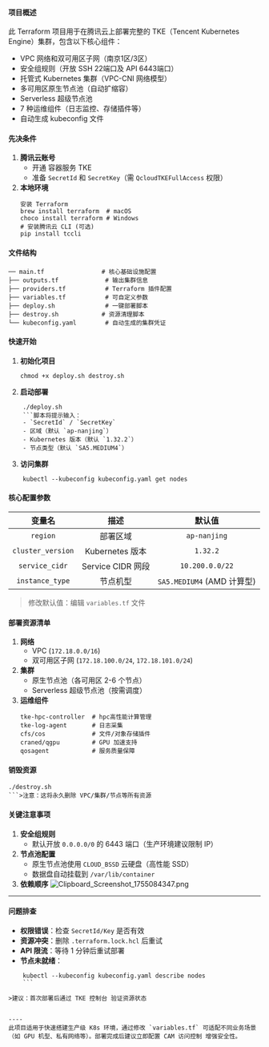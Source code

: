 #### 项目概述

此 Terraform 项目用于在腾讯云上部署完整的 TKE（Tencent Kubernetes Engine）集群，包含以下核心组件：
- VPC 网络和双可用区子网（南京1区/3区）
- 安全组规则（开放 SSH 22端口及 API 6443端口）
- 托管式 Kubernetes 集群（VPC-CNI 网络模型）
- 多可用区原生节点池（自动扩缩容）
- Serverless 超级节点池
- 7 种运维组件（日志监控、存储插件等）
- 自动生成 kubeconfig 文件


#### 先决条件

1. ​**腾讯云账号**​
	- 开通 容器服务 TKE
	- 准备 `SecretId` 和 `SecretKey`（需 `QcloudTKEFullAccess` 权限）
2. ​**本地环境**​
	```
	安装 Terraform
	brew install terraform  # macOS
	choco install terraform # Windows
	# 安装腾讯云 CLI (可选)
	pip install tccli
	```


#### 文件结构

```
── main.tf                # 核心基础设施配置
├── outputs.tf             # 输出集群信息
├── providers.tf           # Terraform 插件配置
├── variables.tf           # 可自定义参数
├── deploy.sh              # 一键部署脚本
├── destroy.sh            # 资源清理脚本
└── kubeconfig.yaml        # 自动生成的集群凭证
```

#### 快速开始

1. ​**初始化项目**​
	```
	chmod +x deploy.sh destroy.sh
	```
2. ​**启动部署**​

```
	./deploy.sh
	```脚本将提示输入：
	- `SecretId` / `SecretKey`
	- 区域（默认 `ap-nanjing`）
	- Kubernetes 版本（默认 `1.32.2`）
	- 节点类型（默认 `SA5.MEDIUM4`）
```

3. ​**访问集群**​

```
	kubectl --kubeconfig kubeconfig.yaml get nodes
```


#### 核心配置参数


|变量名|描述|默认值|
|:-:|:-:|:-:|
|`region`|部署区域|`ap-nanjing`|
|`cluster_version`|Kubernetes 版本|`1.32.2`|
|`service_cidr`|Service CIDR 网段|`10.200.0.0/22`|
|`instance_type`|节点机型|`SA5.MEDIUM4` (AMD 计算型)|
>修改默认值：编辑 `variables.tf` 文件


#### 部署资源清单

1. ​**网络**​
	- VPC (`172.18.0.0/16`)
	- 双可用区子网 (`172.18.100.0/24`, `172.18.101.0/24`)
2. ​**集群**​
	- 原生节点池（各可用区 2-6 个节点）
	- Serverless 超级节点池（按需调度）
3. ​**运维组件**​
	```
	tke-hpc-controller  # hpc高性能计算管理
	tke-log-agent       # 日志采集
	cfs/cos             # 文件/对象存储插件
	craned/qgpu         # GPU 加速支持
	qosagent            # 服务质量保障
	```


#### 销毁资源

```
./destroy.sh
```>注意：这将永久删除 VPC/集群/节点等所有资源
```

#### 关键注意事项

1. ​**安全组规则**​
	- 默认开放 `0.0.0.0/0` 的 6443 端口（生产环境建议限制 IP）
2. ​**节点池配置**​
	- 原生节点池使用 `CLOUD_BSSD` 云硬盘（高性能 SSD）
	- 数据盘自动挂载到 `/var/lib/container`
3. ​**依赖顺序**​
![Clipboard_Screenshot_1755084347.png](/tencent/api/attachments/s3/url?attachmentid=34173158)


----
#### 问题排查

- ​**权限错误**​：检查 `SecretId/Key` 是否有效
- ​**资源冲突**​：删除 `.terraform.lock.hcl` 后重试
- ​**API 限流**​：等待 1 分钟后重试部署
- ​**节点未就绪**​：
```
	kubectl --kubeconfig kubeconfig.yaml describe nodes
	```

>建议：首次部署后通过 TKE 控制台 验证资源状态


----
此项目适用于快速搭建生产级 K8s 环境，通过修改 `variables.tf` 可适配不同业务场景（如 GPU 机型、私有网络等）。部署完成后建议立即配置 CAM 访问控制 增强安全性。
